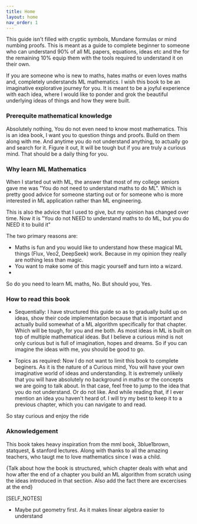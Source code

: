 ```yaml
---
title: Home
layout: home
nav_order: 1
---
```


This guide isn't filled with cryptic symbols, Mundane formulas or mind numbing proofs. This is meant as a guide to complete beginner to someone who can understand 90% of all ML papers, equations, ideas etc and the for the remaining 10% equip them with the tools required to understand it on their own.

If you are someone who is new to maths, hates maths or even loves maths and, completely understands ML mathematics. I wish this book to be an imaginative explorative journey for you. It is meant to be a joyful experience with each idea, where I would like to ponder and grok the beautiful underlying ideas of things and how they were built.

### Prerequite mathematical knowledge
Absolutely nothing, You do not even need to know most mathematics. This is an idea book, I want you to question things and proofs. Build on them along with me. And anytime you do not understand anything, to actually go and search for it. Figure it out, It will be tough but if you are truly a curious mind. That should be a daily thing for you.


### Why learn ML Mathematics 

When I started out with ML, the answer that most of my college seniors gave me was "You do not need to understand maths to do ML". Which is pretty good advice for someone starting out or for someone who is more interested in ML application rather than ML engineering. 

This is also the advice that I used to give, but my opinion has changed over time. Now it is "You do not NEED to understand maths to do ML, but you do NEED it to build it"

The two primary reasons are:

* Maths is fun and you would like to understand how these magical ML things (Flux, Veo2, DeepSeek) work. Because in my opinion they really are nothing less than magic. 
* You want to make some of this magic yourself and turn into a wizard.
* 
So do you need to learn ML maths, No. But should you, Yes. 

### How to read this book

* Sequentially: I have structured this guide so as to gradually build up on ideas, show their code implementation because that is important and actually build somewhat of a ML algorithm specifically for that chapter. Which will be tough, for you and me both. As most ideas in ML is built on top of multiple mathematical ideas. But I believe a curious mind is not only curious but is full of imagination, hopes and dreams. So if you can imagine the ideas with me, you should be good to go. 

* Topics as required: Now I do not want to limit this book to complete beginers. As it is the nature of a Curious mind, You will have your own imaginative world of ideas and understanding. It is extremely unlikely that you will have absolutely no background in maths or the concepts we are going to talk about. In that case, feel free to jump to the idea that you do not understand. Or do not like. And while reading that, if I ever mention an idea you haven't heard of. I will try my best to keep it to a previous chapter, which you can navigate to and read.  

So stay curious and enjoy the ride

### Aknowledgement 

This book takes heavy inspiration from the mml book, 3blue1brown, statquest, & stanford lectures. Along with thanks to all the amazing teachers, who taugt me to love mathematics since I was a child. 


{Talk about how the book is structured, which chapter deals with what and how after the end of a chapter you build an ML algorithm from scratch using the ideas introduced in that section. Also add the fact there are excercises at the end}


[SELF_NOTES]
- Maybe put geometry first. As it makes linear algebra easier to understand 
